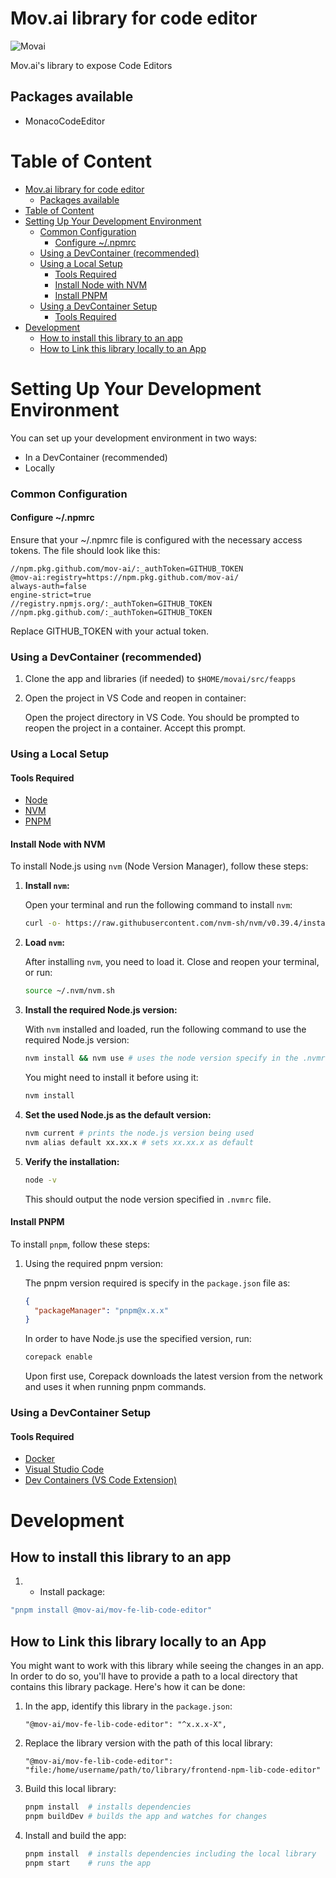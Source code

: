 # Mov.ai library for code editor

![Movai](https://www.mov.ai/wp-content/uploads/2021/06/MOV.AI-logo-3.png)

Mov.ai's library to expose Code Editors


## Packages available

- MonacoCodeEditor

# Table of Content

<!-- TOC -->
* [Mov.ai library for code editor](#movai-library-for-code-editor)
  * [Packages available](#packages-available)
* [Table of Content](#table-of-content)
* [Setting Up Your Development Environment](#setting-up-your-development-environment)
    * [Common Configuration](#common-configuration)
      * [Configure ~/.npmrc](#configure-npmrc)
    * [Using a DevContainer (recommended)](#using-a-devcontainer-recommended)
    * [Using a Local Setup](#using-a-local-setup)
      * [Tools Required](#tools-required)
      * [Install Node with NVM](#install-node-with-nvm)
      * [Install PNPM](#install-pnpm)
    * [Using a DevContainer Setup](#using-a-devcontainer-setup)
      * [Tools Required](#tools-required-1)
* [Development](#development)
  * [How to install this library to an app](#how-to-install-this-library-to-an-app)
  * [How to Link this library locally to an App](#how-to-link-this-library-locally-to-an-app)
<!-- TOC -->

# Setting Up Your Development Environment

You can set up your development environment in two ways:
- In a DevContainer (recommended)
- Locally

### Common Configuration

#### Configure ~/.npmrc

Ensure that your ~/.npmrc file is configured with the necessary access tokens. The file should look like this:

```
//npm.pkg.github.com/mov-ai/:_authToken=GITHUB_TOKEN
@mov-ai:registry=https://npm.pkg.github.com/mov-ai/
always-auth=false
engine-strict=true
//registry.npmjs.org/:_authToken=GITHUB_TOKEN
//npm.pkg.github.com/:_authToken=GITHUB_TOKEN
```

Replace GITHUB_TOKEN with your actual token.

### Using a DevContainer (recommended)

1. Clone the app and libraries (if needed) to `$HOME/movai/src/feapps`

2. Open the project in VS Code and reopen in container:

   Open the project directory in VS Code. You should be prompted to reopen the project in a container. Accept this prompt.

### Using a Local Setup

#### Tools Required

- [Node](https://nodejs.org/)
- [NVM](https://github.com/nvm-sh/nvm)
- [PNPM](https://pnpm.io/)

#### Install Node with NVM

To install Node.js using `nvm` (Node Version Manager), follow these steps:

1. **Install `nvm`:**

   Open your terminal and run the following command to install `nvm`:

    ```bash
    curl -o- https://raw.githubusercontent.com/nvm-sh/nvm/v0.39.4/install.sh | bash
    ```

2. **Load `nvm`:**

   After installing `nvm`, you need to load it. Close and reopen your terminal, or run:

    ```bash
    source ~/.nvm/nvm.sh
    ```

3. **Install the required Node.js version:**

   With `nvm` installed and loaded, run the following command to use the required Node.js version:

    ```bash
    nvm install && nvm use # uses the node version specify in the .nvmrc file
    ```

   You might need to install it before using it:
    ```bash
    nvm install
    ```

4. **Set the used Node.js as the default version:**

    ```bash
    nvm current # prints the node.js version being used
    nvm alias default xx.xx.x # sets xx.xx.x as default
    ```

5. **Verify the installation:**

    ```bash
    node -v
    ```

   This should output the node version specified in `.nvmrc` file.


#### Install PNPM

To install `pnpm`, follow these steps:

1. Using the required pnpm version:

   The pnpm version required is specify in the `package.json` file as:
    ```json
    {
      "packageManager": "pnpm@x.x.x"
    }
    ```
   In order to have Node.js use the specified version, run:
    ```bash
   corepack enable
    ```
   Upon first use, Corepack downloads the latest version from the network and uses it when running pnpm commands.

### Using a DevContainer Setup

#### Tools Required

- [Docker](https://www.docker.com/)
- [Visual Studio Code](https://code.visualstudio.com/)
- [Dev Containers (VS Code Extension)](https://marketplace.visualstudio.com/items?itemName=ms-vscode-remote.remote-containers)

# Development

## How to install this library to an app

1. - Install package:
 ```bash
 "pnpm install @mov-ai/mov-fe-lib-code-editor"
 ```

## How to Link this library locally to an App

You might want to work with this library while seeing the changes in an app. In order to do so, you'll have to provide a path to a local directory that contains this library package.
Here's how it can be done:

1. In the app, identify this library in the `package.json`:

    ```
    "@mov-ai/mov-fe-lib-code-editor": "^x.x.x-X",
    ```

2. Replace the library version with the path of this local library:

    ```
   "@mov-ai/mov-fe-lib-code-editor": "file:/home/username/path/to/library/frontend-npm-lib-code-editor"
    ```

3. Build this local library:

    ```bash
   pnpm install  # installs dependencies
   pnpm buildDev # builds the app and watches for changes
    ```

4. Install and build the app:

    ```bash
   pnpm install  # installs dependencies including the local library
   pnpm start    # runs the app
    ```